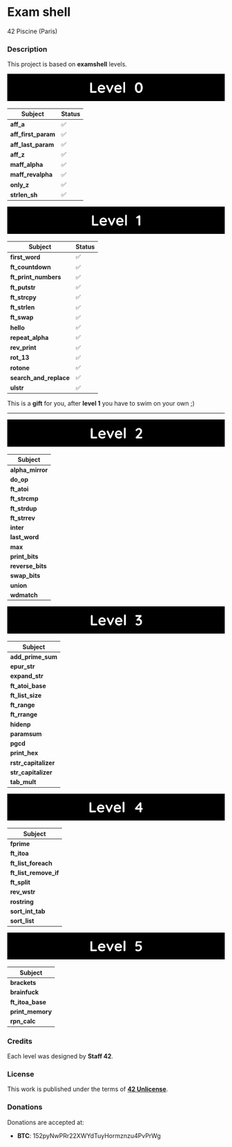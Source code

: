 # **Exam shell**

42 Piscine (Paris)

### **Description**

This project is based on **examshell** levels.

![Level 0](images/level_0.png)

| Subject             |        Status       |
|---------------------|---------------------|
| **aff_a**           | :white_check_mark:  |
| **aff_first_param** | :white_check_mark:  |
| **aff_last_param**  | :white_check_mark:  |
| **aff_z**           | :white_check_mark:  |
| **maff_alpha**      | :white_check_mark:  |
| **maff_revalpha**   | :white_check_mark:  |
| **only_z**          | :white_check_mark:  |
| **strlen_sh**       | :white_check_mark:  |

![Level 1](images/level_1.png)

| Subject                |        Status       |
|------------------------|---------------------|
| **first_word**         | :white_check_mark:  |
| **ft_countdown**       | :white_check_mark:  |
| **ft_print_numbers**   | :white_check_mark:  |
| **ft_putstr**          | :white_check_mark:  |
| **ft_strcpy**          | :white_check_mark:  |
| **ft_strlen**          | :white_check_mark:  |
| **ft_swap**            | :white_check_mark:  |
| **hello**              | :white_check_mark:  |
| **repeat_alpha**       | :white_check_mark:  |
| **rev_print**          | :white_check_mark:  |
| **rot_13**             | :white_check_mark:  |
| **rotone**             | :white_check_mark:  |
| **search_and_replace** | :white_check_mark:  |
| **ulstr**              | :white_check_mark:  |

This is a **gift** for you, after **level 1** you have to swim on your own ;)

***

![Level 2](images/level_2.png)

| Subject            |
|--------------------|
| **alpha_mirror**   |
| **do_op**          |
| **ft_atoi**        |
| **ft_strcmp**      |
| **ft_strdup**      |
| **ft_strrev**      |
| **inter**          |
| **last_word**      |
| **max**            |
| **print_bits**     |
| **reverse_bits**   |
| **swap_bits**      |
| **union**          |
| **wdmatch**        |

![Level 3](images/level_3.png)

| Subject              |
|----------------------|
| **add_prime_sum**    |
| **epur_str**         |
| **expand_str**       |
| **ft_atoi_base**     |
| **ft_list_size**     |
| **ft_range**         |
| **ft_rrange**        |
| **hidenp**           |
| **paramsum**         |
| **pgcd**             |
| **print_hex**        |
| **rstr_capitalizer** |
| **str_capitalizer**  |
| **tab_mult**         |

![Level 4](images/level_4.png)

| Subject               |
|-----------------------|
| **fprime**            |
| **ft_itoa**           |
| **ft_list_foreach**   |
| **ft_list_remove_if** |
| **ft_split**          |
| **rev_wstr**          |
| **rostring**          |
| **sort_int_tab**      |
| **sort_list**         |

![Level 5](images/level_5.png)

| Subject            |
|--------------------|
| **brackets**       |
| **brainfuck**      |
| **ft_itoa_base**   |
| **print_memory**   |
| **rpn_calc**       |

### **Credits**

Each level was designed by **Staff 42**.

### **License**

This work is published under the terms of **[42 Unlicense](https://github.com/gcamerli/42unlicense)**.

### **Donations**

Donations are accepted at:

+ **BTC**: 152pyNwPRr22XWYdTuyHormznzu4PvPrWg
